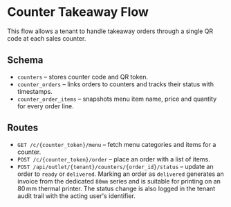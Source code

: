 # Counter Takeaway Flow

This flow allows a tenant to handle takeaway orders through a single QR code at each sales counter.

## Schema
- `counters` – stores counter code and QR token.
- `counter_orders` – links orders to counters and tracks their status with timestamps.
- `counter_order_items` – snapshots menu item name, price and quantity for every order line.

## Routes
- `GET /c/{counter_token}/menu` – fetch menu categories and items for a counter.
- `POST /c/{counter_token}/order` – place an order with a list of items.
- `POST /api/outlet/{tenant}/counters/{order_id}/status` – update an order to `ready` or `delivered`. Marking an order as `delivered` generates an invoice from the dedicated `80mm` series and is suitable for printing on an 80 mm thermal printer.
  The status change is also logged in the tenant audit trail with the acting
  user's identifier.
